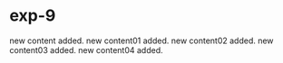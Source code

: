 # exp-9
new content added.
new content01 added.
new content02 added.
new content03 added.
new content04 added.
